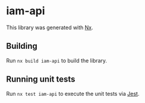 # iam-api

This library was generated with [Nx](https://nx.dev).

## Building

Run `nx build iam-api` to build the library.

## Running unit tests

Run `nx test iam-api` to execute the unit tests via [Jest](https://jestjs.io).
